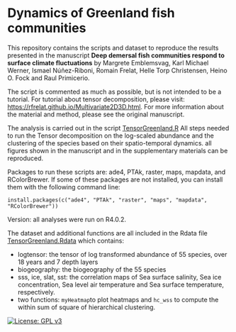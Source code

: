 # Dynamics of Greenland fish communities


This repository contains the scripts and dataset to reproduce the results presented in the manuscript **Deep demersal fish communities respond to surface climate fluctuations** by Margrete Emblemsvag, Karl Michael Werner, Ismael Núñez-Riboni, Romain Frelat, Helle Torp Christensen, Heino O. Fock and Raul Primicerio.



The script is commented as much as possible, but is not intended to be a tutorial. For tutorial about tensor decomposition, please visit: https://rfrelat.github.io/Multivariate2D3D.html. For more information about the material and method, please see the original manuscript.



The analysis is carried out in the script [TensorGreenland.R](https://github.com/rfrelat/GreenlandFish/blob/main/TensorGreenland.R) All steps needed to run the Tensor decomposition on the log-scaled abundance and the clustering of the species based on their spatio-temporal dynamics. all figures shown in the manuscript and in the supplementary materials can be reproduced.



Packages to run these scripts are: ade4, PTAk, raster, maps, mapdata, and RColorBrewer. If some of these packages are not installed, you can install them with the following command line:

```{r}
install.packages(c("ade4", "PTAk", "raster", "maps", "mapdata", "RColorBrewer"))
```

Version: all analyses were run on R4.0.2.



The dataset and additional functions are all included in the Rdata file [TensorGreenland.Rdata](https://github.com/rfrelat/NorthSeaFoodWeb/raw/main/TensorNorthSea.Rdata) which contains:

- logtensor: the tensor of log transformed abundance of 55 species, over 18 years and 7 depth layers
- biogeography: the biogeography of the 55 species
- sss, ice, slat, sst: the correlation maps of Sea surface salinity, Sea ice concentration, Sea level air temperature and Sea surface temperature, respectively.
- two functions: `myHeatmap`to plot heatmaps and `hc_wss` to compute the within sum of square of hierarchical clustering.





[![License: GPL v3](https://img.shields.io/badge/License-GPLv3-blue.svg)](https://www.gnu.org/licenses/gpl-3.0)